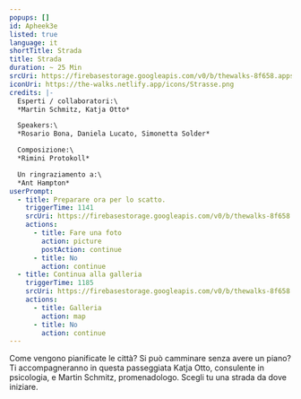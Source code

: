 ```yaml
---
popups: []
id: Apheek3e
listed: true
language: it
shortTitle: Strada
title: Strada
duration: ~ 25 Min
srcUri: https://firebasestorage.googleapis.com/v0/b/thewalks-8f658.appspot.com/o/mp3%2Fv0%2Fit_Apheek3e%2Fit_Apheek3e.mp3?alt=media&token=4e6cd6ff-6cb9-4dbd-8fa7-59b251ea0fb5
iconUri: https://the-walks.netlify.app/icons/Strasse.png
credits: |-
  Esperti / collaboratori:\
  *Martin Schmitz, Katja Otto* 

  Speakers:\
  *Rosario Bona, Daniela Lucato, Simonetta Solder*

  Composizione:\
  *Rimini Protokoll*

  Un ringraziamento a:\
  *Ant Hampton*
userPrompt:
  - title: Preparare ora per lo scatto.
    triggerTime: 1141
    srcUri: https://firebasestorage.googleapis.com/v0/b/thewalks-8f658.appspot.com/o/mp3%2Fv0%2Fde_Apheek3e%2Fde_Apheek3e_loop_1.mp3?alt=media&token=22464db2-4fbe-4197-9dde-9115c26039e4
    actions:
      - title: Fare una foto
        action: picture
        postAction: continue
      - title: No
        action: continue
  - title: Continua alla galleria
    triggerTime: 1185
    srcUri: https://firebasestorage.googleapis.com/v0/b/thewalks-8f658.appspot.com/o/static%2Fmedias%2Fmulti_Zeubeel8_loop.mp3?alt=media&token=88349085-3303-48b9-bdc6-fd7b09519a26
    actions:
      - title: Galleria
        action: map
      - title: No
        action: continue
---
```

Come vengono pianificate le città? Si può camminare senza avere un piano? Ti accompagneranno in questa passeggiata Katja Otto, consulente in psicologia, e Martin Schmitz, promenadologo. Scegli tu una strada da dove iniziare.